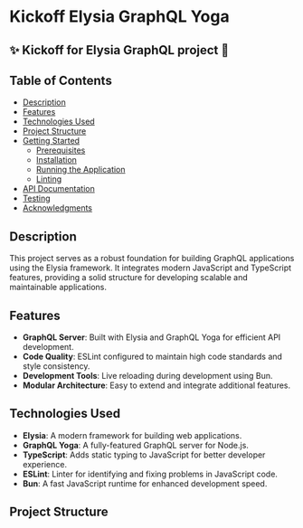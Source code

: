 # Kickoff Elysia GraphQL Yoga 

## ✨ Kickoff for Elysia GraphQL project 🚀


## Table of Contents

- [Description](#description)
- [Features](#features)
- [Technologies Used](#technologies-used)
- [Project Structure](#project-structure)
- [Getting Started](#getting-started)
  - [Prerequisites](#prerequisites)
  - [Installation](#installation)
  - [Running the Application](#running-the-application)
  - [Linting](#linting)
- [API Documentation](#api-documentation)
- [Testing](#testing)
- [Acknowledgments](#acknowledgments)

## Description

This project serves as a robust foundation for building GraphQL applications using the Elysia framework. It integrates modern JavaScript and TypeScript features, providing a solid structure for developing scalable and maintainable applications.

## Features

- **GraphQL Server**: Built with Elysia and GraphQL Yoga for efficient API development.
- **Code Quality**: ESLint configured to maintain high code standards and style consistency.
- **Development Tools**: Live reloading during development using Bun.
- **Modular Architecture**: Easy to extend and integrate additional features.

## Technologies Used

- **Elysia**: A modern framework for building web applications.
- **GraphQL Yoga**: A fully-featured GraphQL server for Node.js.
- **TypeScript**: Adds static typing to JavaScript for better developer experience.
- **ESLint**: Linter for identifying and fixing problems in JavaScript code.
- **Bun**: A fast JavaScript runtime for enhanced development speed.

## Project Structure

